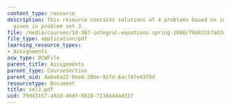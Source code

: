 ```yaml
---
content_type: resource
description: This resource contains solutions of 4 problems based on integral equations
  given in problem set 3.
file: /media/courses/18-307-integral-equations-spring-2006/79d43157a02d46df60287118a4dad327_sol3.pdf
file_type: application/pdf
learning_resource_types:
- Assignments
ocw_type: OCWFile
parent_title: Assignments
parent_type: CourseSection
parent_uid: 4abe0a22-8ee8-28be-92fd-8ac747e43f8d
resourcetype: Document
title: sol3.pdf
uid: 79d43157-a02d-46df-6028-7118a4dad327
---
```

